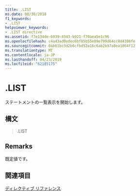 ```yaml
---
title: .LIST
ms.date: 08/30/2018
f1_keywords:
- .LIST
helpviewer_keywords:
- .LIST directive
ms.assetid: f7e134de-6039-4343-b921-f70aea5e1c96
ms.openlocfilehash: c4a43ad0edec6bf85b55e09e799d64cc8d4308fe
ms.sourcegitcommit: 0ab61bc3d2b6cfbd52a16c6ab2b97a8ea1864f12
ms.translationtype: MT
ms.contentlocale: ja-JP
ms.lasthandoff: 04/23/2019
ms.locfileid: "62185175"
---
```

# <a name="list"></a>.LIST

ステートメントの一覧表示を開始します。

## <a name="syntax"></a>構文

> .LIST

## <a name="remarks"></a>Remarks

既定値です。

## <a name="see-also"></a>関連項目

[ディレクティブ リファレンス](../../assembler/masm/directives-reference.md)<br/>